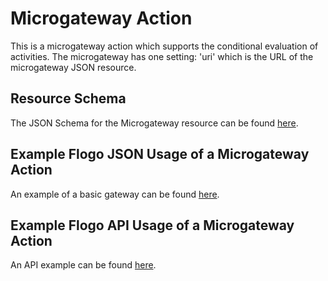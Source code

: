 # Microgateway Action
This is a microgateway action which supports the conditional evaluation of activities. The microgateway has one setting: 'uri' which is the URL of the microgateway JSON resource.

## Resource Schema

The JSON Schema for the Microgateway resource can be found [here](https://github.com/project-flogo/microgateway/tree/master/internal/schema/schema.json).

## Example Flogo JSON Usage of a Microgateway Action

An example of a basic gateway can be found [here](https://github.com/project-flogo/microgateway/tree/master/examples/json/basic-gateway).

## Example Flogo API Usage of a Microgateway Action

An API example can be found [here](https://github.com/project-flogo/microgateway/tree/master/examples/api/basic-gateway).
